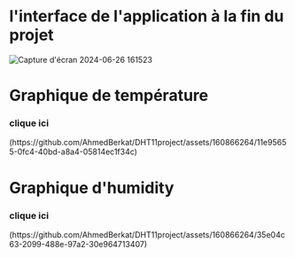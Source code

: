 <h1>l'interface de l'application   à la fin du projet </h1>

![Capture d'écran 2024-06-26 161523](https://github.com/AhmedBerkat/DHT11project/assets/160866264/add2aac4-1fd0-4308-a46d-a628f24c61f6)

<h1>Graphique de température </h1>
<h3>clique ici</h3>
(https://github.com/AhmedBerkat/DHT11project/assets/160866264/11e95655-0fc4-40bd-a8a4-05814ec1f34c)
<h1>Graphique d'humidity </h1>
<h3>clique ici</h3>
(https://github.com/AhmedBerkat/DHT11project/assets/160866264/35e04c63-2099-488e-97a2-30e964713407)
